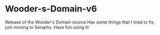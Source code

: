 # Wooder-s-Domain-v6
Release of the Wooder's Domain source Has some things that I tried to fix, just moving to Seraphs. Have fun using it!
